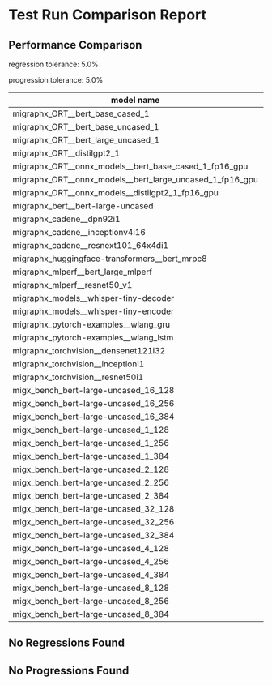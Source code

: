 # Test Run Comparison Report

## Performance Comparison

regression tolerance: 5.0%

progression tolerance: 5.0%

|model name|exit_status|analysis|old_time_ms|new_time_ms|change_ms|percent_change|
|---|---|---|---|---|---|---|
|migraphx_ORT__bert_base_cased_1|PASS|within tol|87.1754|89.3189|2.1435|2.46%|
|migraphx_ORT__bert_base_uncased_1|PASS|within tol|85.4021|87.1249|1.7228|2.02%|
|migraphx_ORT__bert_large_uncased_1|PASS|progression|499.8021|254.5284|-245.2738|-49.07%|
|migraphx_ORT__distilgpt2_1|PASS|regression|29.9071|39.8513|9.9442|33.25%|
|migraphx_ORT__onnx_models__bert_base_cased_1_fp16_gpu|Numerics|within tol|87.8382|85.5951|-2.2431|-2.55%|
|migraphx_ORT__onnx_models__bert_large_uncased_1_fp16_gpu|Numerics|within tol|256.1269|253.2415|-2.8855|-1.13%|
|migraphx_ORT__onnx_models__distilgpt2_1_fp16_gpu|Numerics|regression|40.7808|46.8027|6.0219|14.77%|
|migraphx_bert__bert-large-uncased|PASS|within tol|370.4188|384.5049|14.0862|3.8%|
|migraphx_cadene__dpn92i1|PASS|within tol|164.4086|163.1378|-1.2708|-0.77%|
|migraphx_cadene__inceptionv4i16|PASS|within tol|5728.0116|5980.1964|252.1848|4.4%|
|migraphx_cadene__resnext101_64x4di1|PASS|regression|319.9642|802.8356|482.8714|150.91%|
|migraphx_huggingface-transformers__bert_mrpc8|PASS|regression|399.9757|624.7736|224.7979|56.2%|
|migraphx_mlperf__bert_large_mlperf|Numerics|progression|487.3119|425.3133|-61.9986|-12.72%|
|migraphx_mlperf__resnet50_v1|PASS|within tol|95.502|96.4094|0.9074|0.95%|
|migraphx_models__whisper-tiny-decoder|PASS|progression|1047.3331|31.3544|-1015.9787|-97.01%|
|migraphx_models__whisper-tiny-encoder|Numerics|within tol|179.5255|178.6144|-0.9111|-0.51%|
|migraphx_pytorch-examples__wlang_gru|PASS|progression|72.3708|59.7723|-12.5985|-17.41%|
|migraphx_pytorch-examples__wlang_lstm|PASS|progression|23.1388|20.4637|-2.6752|-11.56%|
|migraphx_torchvision__densenet121i32|PASS|within tol|1571.8273|1572.3498|0.5225|0.03%|
|migraphx_torchvision__inceptioni1|PASS|within tol|190.8564|196.6489|5.7925|3.04%|
|migraphx_torchvision__resnet50i1|PASS|progression|92.9198|83.6143|-9.3055|-10.01%|
|migx_bench_bert-large-uncased_16_128|PASS|regression|1429.7559|1573.7472|143.9912|10.07%|
|migx_bench_bert-large-uncased_16_256|PASS|within tol|3021.6578|2988.3227|-33.3351|-1.1%|
|migx_bench_bert-large-uncased_16_384|Numerics|within tol|4820.2589|4756.5455|-63.7134|-1.32%|
|migx_bench_bert-large-uncased_1_128|PASS|within tol|149.5862|156.284|6.6978|4.48%|
|migx_bench_bert-large-uncased_1_256|PASS|regression|282.4405|302.0027|19.5622|6.93%|
|migx_bench_bert-large-uncased_1_384|PASS|progression|446.1265|394.8699|-51.2566|-11.49%|
|migx_bench_bert-large-uncased_2_128|PASS|within tol|241.0269|241.0055|-0.0213|-0.01%|
|migx_bench_bert-large-uncased_2_256|PASS|within tol|424.9964|428.6249|3.6285|0.85%|
|migx_bench_bert-large-uncased_2_384|PASS|regression|657.4966|720.0937|62.5971|9.52%|
|migx_bench_bert-large-uncased_32_128|PASS|within tol|2827.7323|2843.5303|15.7981|0.56%|
|migx_bench_bert-large-uncased_32_256|PASS|within tol|5818.849|5875.3007|56.4517|0.97%|
|migx_bench_bert-large-uncased_32_384|Numerics|within tol|8991.279|9030.4514|39.1724|0.44%|
|migx_bench_bert-large-uncased_4_128|PASS|within tol|404.3125|414.8446|10.5321|2.6%|
|migx_bench_bert-large-uncased_4_256|PASS|within tol|818.9248|795.9256|-22.9992|-2.81%|
|migx_bench_bert-large-uncased_4_384|PASS|within tol|1232.5903|1240.739|8.1487|0.66%|
|migx_bench_bert-large-uncased_8_128|PASS|within tol|749.3892|747.097|-2.2922|-0.31%|
|migx_bench_bert-large-uncased_8_256|PASS|regression|1601.173|1976.6288|375.4558|23.45%|
|migx_bench_bert-large-uncased_8_384|PASS|progression|3099.6422|2374.5875|-725.0547|-23.39%|

## No Regressions Found

## No Progressions Found

